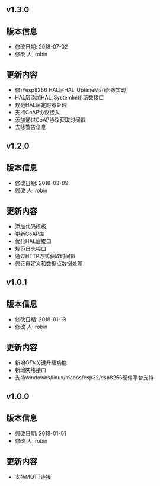 ## v1.3.0

## 版本信息

- 修改日期: 2018-07-02
- 修改  人: robin

## 更新内容

- 修正esp8266 HAL层HAL_UptimeMs()函数实现
- HAL层添加HAL_SystemInit()函数接口
- 规范HAL层定时器处理
- 支持CoAP协议接入
- 添加通过CoAP协议获取时间戳
- 去除警告信息


## v1.2.0

## 版本信息

- 修改日期: 2018-03-09
- 修改  人: robin

## 更新内容

- 添加代码模板
- 更新CoAP库
- 优化HAL层接口
- 规范日志接口
- 通过HTTP方式获取时间戳
- 修正自定义和数据点数据处理


## v1.0.1

## 版本信息

- 修改日期: 2018-01-19
- 修改  人: robin

## 更新内容

- 新增OTA关键升级功能
- 新增网络接口
- 支持windowns/linux/macos/esp32/esp8266硬件平台支持


## v1.0.0

## 版本信息

- 修改日期: 2018-01-01
- 修改  人: robin

## 更新内容

- 支持MQTT连接

